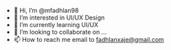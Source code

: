 - 👋 Hi, I’m @mfadhlan98
- 👀 I’m interested in UI/UX Design
- 🌱 I’m currently learning UI/UX
- 💞️ I’m looking to collaborate on ...
- 📫 How to reach me email to fadhlanxaje@gmail.com

<!---
mfadhlan98/mfadhlan98 is a ✨ special ✨ repository because its `README.md` (this file) appears on your GitHub profile.
You can click the Preview link to take a look at your changes.
--->
